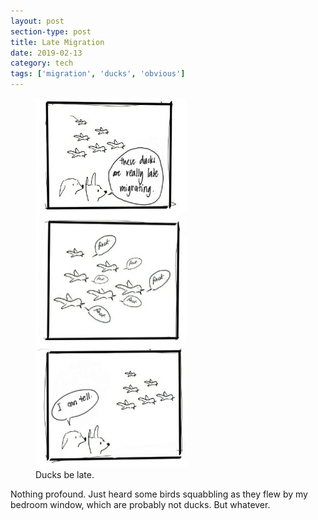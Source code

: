 ```yaml
---
layout: post
section-type: post
title: Late Migration
date: 2019-02-13
category: tech
tags: ['migration', 'ducks', 'obvious']
---
```


<figure>
	<img src="/img/2019-02-13/migration.jpg">
	<figcaption>Ducks be late.</figcaption>
</figure>

Nothing profound. Just heard some birds squabbling as they flew by my bedroom window, which are probably not ducks. But whatever.

